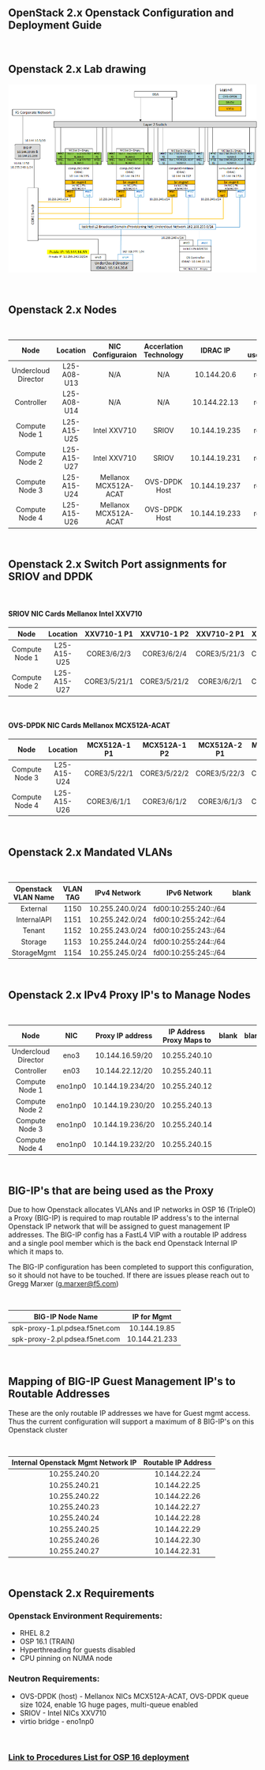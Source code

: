 ## OpenStack 2.x Openstack Configuration and Deployment Guide  

<br/> 

## Openstack 2.x Lab drawing

![Image](https://github.com/grmarxer/Openstack/blob/master/Openstack_2.x_Build_Instructions/illustrations/lab-drawing.png)  


<br/> 


## Openstack 2.x Nodes

<br/>  


| **Node**            |  **Location** | **NIC Configuraion** | **Accerlation Technology** | **IDRAC IP**    |**IDRAC user/password**  |
| :---------:         | :----------:  |:----------:          | :----------:               | :----------:    | :----------:            |    
| Undercloud Director | L25-A08-U13   |N/A                   | N/A                        | 10.144.20.6     | root / calvin           |  
| Controller          | L25-A08-U14   |N/A                   | N/A                        | 10.144.22.13    | root / calvin           |  
| Compute Node 1      | L25-A15-U25   |Intel XXV710          | SRIOV                      | 10.144.19.235   | root / calvin           |
| Compute Node 2      | L25-A15-U27   |Intel XXV710          | SRIOV                      | 10.144.19.231   | root / calvin           |  
| Compute Node 3      | L25-A15-U24   |Mellanox MCX512A-ACAT | OVS-DPDK Host              | 10.144.19.237   | root / calvin           |  
| Compute Node 4      | L25-A15-U26   |Mellanox MCX512A-ACAT | OVS-DPDK Host              | 10.144.19.233   | root / calvin           |  

<br/>  

## Openstack 2.x Switch Port assignments for SRIOV and DPDK

<br/>  

#### SRIOV NIC Cards Mellanox Intel XXV710   

| **Node**        | **Location** | **XXV710-1 P1** | **XXV710-1 P2** | **XXV710-2 P1** |  **XXV710-2 P2**  |
| :---------:     | :----------: | :----------:    | :----------:    | :----------:    |  :----------:     |  
| Compute Node 1  | L25-A15-U25  | CORE3/6/2/3     | CORE3/6/2/4     | CORE3/5/21/3    | CORE3/5/22/4      |  
| Compute Node 2  | L25-A15-U27  | CORE3/5/21/1    | CORE3/5/21/2    | CORE3/6/2/1     | CORE3/10/1/3      |  


<br/> 

#### OVS-DPDK NIC Cards Mellanox MCX512A-ACAT  

| **Node**        | **Location** | **MCX512A-1 P1** | **MCX512A-1 P2** | **MCX512A-2 P1** |  **MCX512A-2 P2**   |
| :---------:     | :----------: | :----------:     | :----------:     | :----------:     |  :----------:       |  
| Compute Node 3  | L25-A15-U24  | CORE3/5/22/1     | CORE3/5/22/2     | CORE3/5/22/3     | CORE3/6/2/2         |  
| Compute Node 4  | L25-A15-U26  | CORE3/6/1/1      | CORE3/6/1/2      | CORE3/6/1/3      | CORE3/6/1/4         |  

<br/> 

## Openstack 2.x Mandated VLANs

<br/>  


| **Openstack VLAN Name** |  **VLAN TAG** | **IPv4 Network** | **IPv6 Network**     |**blank**        |  **blank**     |
| :---------:             | :----------:  | :----------:     | :----------:         | :----------:    |  :----------:  |  
| External                | 1150          | 10.255.240.0/24  | fd00:10:255:240::/64 |                 |                |  
| InternalAPI             | 1151          | 10.255.242.0/24  | fd00:10:255:242::/64 |                 |                |
| Tenant                  | 1152          | 10.255.243.0/24  | fd00:10:255:243::/64 |                 |                |  
| Storage                 | 1153          | 10.255.244.0/24  | fd00:10:255:244::/64 |                 |                |  
| StorageMgmt             | 1154          | 10.255.245.0/24  | fd00:10:255:245::/64 |                 |                |  

<br/> 

## Openstack 2.x IPv4 Proxy IP's to Manage Nodes

<br/>  


| **Node**            |  **NIC** | **Proxy IP address** | **IP Address Proxy Maps to** |**blank**     |  **blank**   |
| :---------:         | :------: | :----------:         | :----------:                 | :----------: |  :--------:  |  
| Undercloud Director | eno3     | 10.144.16.59/20      | 10.255.240.10                |              |              |  
| Controller          | en03     | 10.144.22.12/20      | 10.255.240.11                |              |              |  
| Compute Node 1      | eno1np0  | 10.144.19.234/20     | 10.255.240.12                |              |              |
| Compute Node 2      | eno1np0  | 10.144.19.230/20     | 10.255.240.13                |              |              |  
| Compute Node 3      | eno1np0  | 10.144.19.236/20     | 10.255.240.14                |              |              |  
| Compute Node 4      | eno1np0  | 10.144.19.232/20     | 10.255.240.15                |              |              |  

<br/>  

## BIG-IP's that are being used as the Proxy  

Due to how Openstack allocates VLANs and IP networks in OSP 16 (TripleO) a Proxy (BIG-IP) is required to map routable IP address's to the internal Openstack IP network that will be assigned to guest management IP addresses.  The BIG-IP config has a FastL4 VIP with a routable IP address and a single pool member which is the back end Openstack Internal IP which it maps to.  

The BIG-IP configuration has been completed to support this configuration, so it should not have to be touched.  If there are issues please reach out to Gregg Marxer (g.marxer@f5.com)  

<br/>  


| **BIG-IP Node Name**           | **IP for Mgmt**  |
| :-------------:                | :------:         |  
| spk-proxy-1.pl.pdsea.f5net.com | 10.144.19.85     |
| spk-proxy-2.pl.pdsea.f5net.com | 10.144.21.233    |


<br/>  

## Mapping of BIG-IP Guest Management IP's to Routable Addresses   

These are the only routable IP addresses we have for Guest mgmt access.  Thus the current configuration will support a maximum of 8 BIG-IP's on this Openstack cluster

<br/>  


| **Internal Openstack Mgmt Network IP** |  **Routable IP Address** |  
| :---------:                            | :------:                 |  
| 10.255.240.20                          | 10.144.22.24             |    
| 10.255.240.21                          | 10.144.22.25             |    
| 10.255.240.22                          | 10.144.22.26             |  
| 10.255.240.23                          | 10.144.22.27             |  
| 10.255.240.24                          | 10.144.22.28             |    
| 10.255.240.25                          | 10.144.22.29             |  
| 10.255.240.26                          | 10.144.22.30             |    
| 10.255.240.27                          | 10.144.22.31             |      

<br/>  

## Openstack 2.x Requirements

### Openstack Environment Requirements:  
- RHEL 8.2   
- OSP 16.1 (TRAIN) 
- Hyperthreading for guests disabled  
- CPU pinning on NUMA node   

### Neutron Requirements:  
- OVS-DPDK (host) - Mellanox NICs MCX512A-ACAT, OVS-DPDK queue size 1024, enable 1G huge pages, multi-queue enabled  
- SRIOV - Intel NICs XXV710  
- virtio bridge - eno1np0  

<br/> 

### [Link to Procedures List for OSP 16 deployment](https://github.com/grmarxer/Openstack/tree/master/Openstack_2.x_Build_Instructions/procedures)

